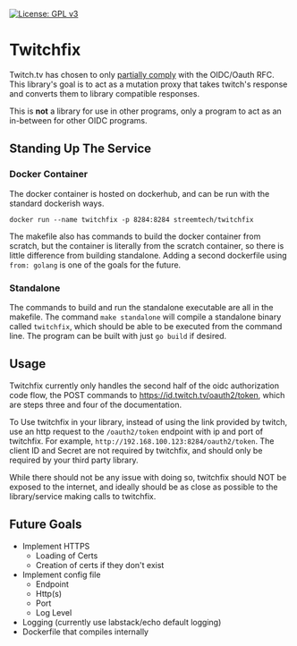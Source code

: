 [![License: GPL v3](https://img.shields.io/badge/License-GPLv3-blue.svg)](https://www.gnu.org/licenses/gpl-3.0)

# Twitchfix

Twitch.tv has chosen to only [partially comply](https://dev.twitch.tv/docs/authentication/getting-tokens-oidc#oidc-authorization-code-flow) with the OIDC/Oauth RFC. This library's goal is to act as a mutation proxy that takes twitch's response and converts them to library compatible responses.

This is **not** a library for use in other programs, only a program to act as an in-between for other OIDC programs.

## Standing Up The Service

### Docker Container
The docker container is hosted on dockerhub, and can be run with the standard dockerish ways.
```
docker run --name twitchfix -p 8284:8284 streemtech/twitchfix
```
The makefile also has commands to build the docker container from scratch, but the container is literally from the scratch container, so there is little difference from building standalone. Adding a second dockerfile using `from: golang` is one of the goals for the future.

### Standalone
The commands to build and run the standalone executable are all in the makefile. The command `make standalone` will compile a standalone binary called `twitchfix`, which should be able to be executed from the command line. The program can be built with just `go build` if desired.

## Usage
Twitchfix currently only handles the second half of the oidc authorization code flow, the POST commands to https://id.twitch.tv/oauth2/token, which are steps three and four of the documentation.

To Use twitchfix in your library, instead of using the link provided by twitch, use an http request to the `/oauth2/token` endpoint with ip and port of twitchfix. For example, `http://192.168.100.123:8284/oauth2/token`. The client ID and Secret are not required by twitchfix, and should only be required by your third party library. 

While there should not be any issue with doing so, twitchfix should NOT be exposed to the internet, and ideally should be as close as possible to the library/service making calls to twitchfix.

## Future Goals
* Implement HTTPS
	* Loading of Certs
	* Creation of certs if they don't exist
* Implement config file
	* Endpoint
	* Http(s)
	* Port
	* Log Level
* Logging (currently use labstack/echo default logging)
* Dockerfile that compiles internally
